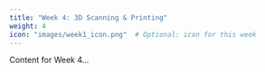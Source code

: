 ```yaml
---
title: "Week 4: 3D Scanning & Printing"
weight: 4
icon: "images/week1_icon.png"  # Optional: icon for this week
---
```


Content for Week 4...